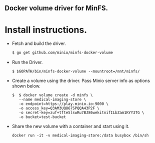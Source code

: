 ## Docker volume driver for MinFS.

# Install instructions.
- Fetch and build the driver.
  ```sh
  $ go get github.com/minio/minfs-docker-volume
  ```
- Run the Driver.
  ```
  $ $GOPATH/bin/minfs-docker-volume --mountroot=/mnt/minfs/
  ```
- Create a volume using the driver. Pass Minio server info as options shown below.
  ```
  $  $ docker volume create -d minfs \
     --name medical-imaging-store \
     -o endpoint=https://play.minio.io:9000 \
     -o access_key=Q3AM3UQ867SPQQA43P2F \
     -o secret-key=zuf+tfteSlswRu7BJ86wekitnifILbZam1KYY3TG \ 
     -o bucket=test-bucket
  ```
  
 - Share the new volume with a container and start using it.
   ```
   docker run -it -v medical-imaging-store:/data busybox /bin/sh
   ```
 
